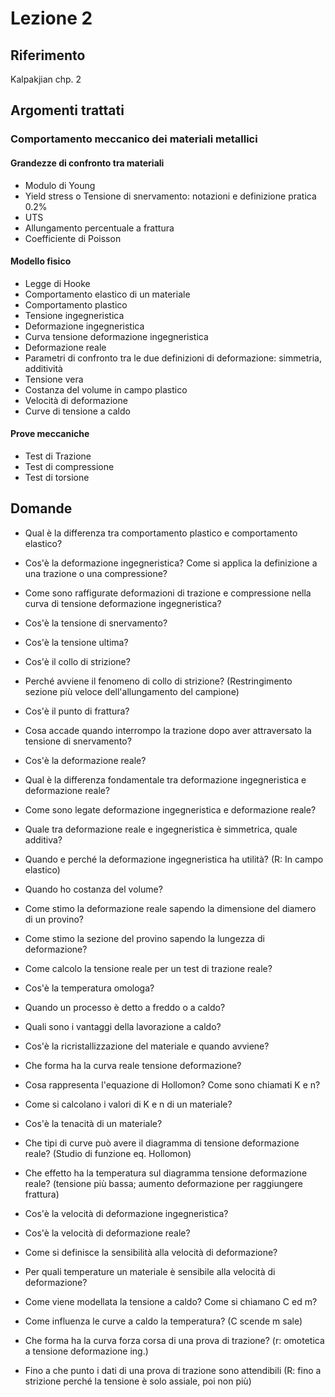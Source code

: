 # Lezione 2

## Riferimento
Kalpakjian chp. 2

## Argomenti trattati
### Comportamento meccanico dei materiali metallici
#### Grandezze di confronto tra materiali
- Modulo di Young
- Yield stress o Tensione di snervamento: notazioni e definizione pratica 0.2%
- UTS
- Allungamento percentuale a frattura
- Coefficiente di Poisson

#### Modello fisico
- Legge di Hooke
- Comportamento elastico di un materiale
- Comportamento plastico
- Tensione ingegneristica
- Deformazione ingegneristica
- Curva tensione deformazione ingegneristica
- Deformazione reale
- Parametri di confronto tra le due definizioni di deformazione: simmetria, additività
- Tensione vera
- Costanza del volume in campo plastico
- Velocità di deformazione
- Curve di tensione a caldo

#### Prove meccaniche
- Test di Trazione
- Test di compressione
- Test di torsione


## Domande
- Qual è la differenza tra comportamento plastico e comportamento elastico?

- Cos'è la deformazione ingegneristica? Come si applica la definizione a una trazione o una compressione?
- Come sono raffigurate deformazioni di trazione e compressione nella curva di tensione deformazione ingegneristica?
- Cos'è la tensione di snervamento?
- Cos'è la tensione ultima?
- Cos'è il collo di strizione?
- Perché avviene il fenomeno di collo di strizione? (Restringimento sezione più veloce dell'allungamento del campione)
- Cos'è il punto di frattura?
- Cosa accade quando interrompo la trazione dopo aver attraversato la tensione di snervamento?

- Cos'è la deformazione reale?
- Qual è la differenza fondamentale tra deformazione ingegneristica e deformazione reale?
- Come sono legate deformazione ingegneristica e deformazione reale?
- Quale tra deformazione reale e ingegneristica è simmetrica, quale additiva?
- Quando e perché la deformazione ingegneristica ha utilità? (R: In campo elastico)
- Quando ho costanza del volume?
- Come stimo la deformazione reale sapendo la dimensione del diamero di un provino?
- Come stimo la sezione del provino sapendo la lungezza di deformazione?
- Come calcolo la tensione reale per un test di trazione reale?

- Cos'è la temperatura omologa?
- Quando un processo è detto a freddo o a caldo?
- Quali sono i vantaggi della lavorazione a caldo?
- Cos'è la ricristallizzazione del materiale e quando avviene?
- Che forma ha la curva reale tensione deformazione?
- Cosa rappresenta l'equazione di Hollomon? Come sono chiamati K e n?
- Come si calcolano i valori di K e n di un materiale?
- Cos'è la tenacità di un materiale?

- Che tipi di curve può avere il diagramma di tensione deformazione reale? (Studio di funzione eq. Hollomon)
- Che effetto ha la temperatura sul diagramma tensione deformazione reale? (tensione più bassa; aumento deformazione per raggiungere frattura)
- Cos'è la velocità di deformazione ingegneristica?
- Cos'è la velocità di deformazione reale?
- Come si definisce la sensibilità alla velocità di deformazione?
- Per quali temperature un materiale è sensibile alla velocità di deformazione?
- Come viene modellata la tensione a caldo? Come si chiamano C ed m?
- Come influenza le curve a caldo la temperatura? (C scende m sale)

- Che forma ha la curva forza corsa di una prova di trazione? (r: omotetica a tensione deformazione ing.)
- Fino a che punto i dati di una prova di trazione sono attendibili (R: fino a strizione perché la tensione è solo assiale, poi non più)
